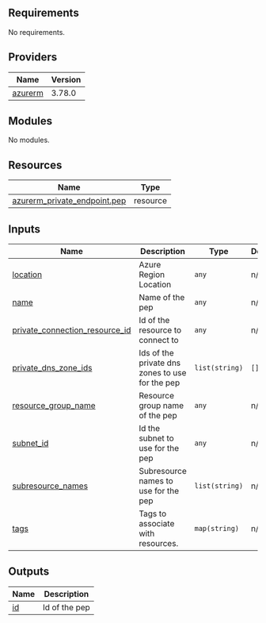 <!-- BEGIN_TF_DOCS -->
## Requirements

No requirements.

## Providers

| Name | Version |
|------|---------|
| <a name="provider_azurerm"></a> [azurerm](#provider\_azurerm) | 3.78.0 |

## Modules

No modules.

## Resources

| Name | Type |
|------|------|
| [azurerm_private_endpoint.pep](https://registry.terraform.io/providers/hashicorp/azurerm/latest/docs/resources/private_endpoint) | resource |

## Inputs

| Name | Description | Type | Default | Required |
|------|-------------|------|---------|:--------:|
| <a name="input_location"></a> [location](#input\_location) | Azure Region Location | `any` | n/a | yes |
| <a name="input_name"></a> [name](#input\_name) | Name of the pep | `any` | n/a | yes |
| <a name="input_private_connection_resource_id"></a> [private\_connection\_resource\_id](#input\_private\_connection\_resource\_id) | Id of the resource to connect to | `any` | n/a | yes |
| <a name="input_private_dns_zone_ids"></a> [private\_dns\_zone\_ids](#input\_private\_dns\_zone\_ids) | Ids of the private dns zones to use for the pep | `list(string)` | `[]` | no |
| <a name="input_resource_group_name"></a> [resource\_group\_name](#input\_resource\_group\_name) | Resource group name of the pep | `any` | n/a | yes |
| <a name="input_subnet_id"></a> [subnet\_id](#input\_subnet\_id) | Id the subnet to use for the pep | `any` | n/a | yes |
| <a name="input_subresource_names"></a> [subresource\_names](#input\_subresource\_names) | Subresource names to use for the pep | `list(string)` | n/a | yes |
| <a name="input_tags"></a> [tags](#input\_tags) | Tags to associate with resources. | `map(string)` | n/a | yes |

## Outputs

| Name | Description |
|------|-------------|
| <a name="output_id"></a> [id](#output\_id) | Id of the pep |
<!-- END_TF_DOCS -->